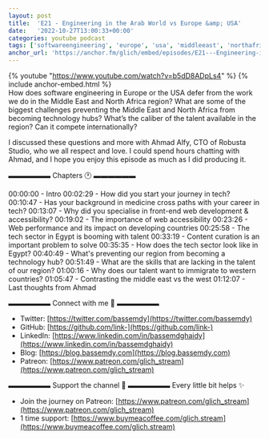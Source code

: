 ```yaml
---
layout: post
title:  'E21 - Engineering in the Arab World vs Europe &amp; USA'
date:   '2022-10-27T13:00:33+00:00'
categories: youtube podcast
tags: ['softwareengineering', 'europe', 'usa', 'middleeast', 'northafrica', 'techhubs', 'talent', 'internationalcompetition', 'techsector', 'webdevelopment', 'accessibility', 'webperformance', 'developingcountries', 'contentcuration', 'skillset', 'immigration']
anchor_url: 'https://anchor.fm/glich/embed/episodes/E21---Engineering-in-the-Arab-World-vs-Europe--USA-e1pl21f/a-a8o16dp'
---
```

{% youtube  "https://www.youtube.com/watch?v=b5dD8ADpLs4" %}
{% include anchor-embed.html %}
<br />
How does software engineering in Europe or the USA defer from the work we do in the Middle East and North Africa region? What are some of the biggest challenges preventing the Middle East and North Africa from becoming technology hubs? What’s the caliber of the talent available in the region? Can it compete internationally?

I discussed these questions and more with Ahmad Alfy, CTO of Robusta Studio, who we all respect and love. I could spend hours chatting with Ahmad, and I hope you enjoy this episode as much as I did producing it.

▬▬▬▬▬▬ Chapters 🕐  ▬▬▬▬▬▬

00:00:00 - Intro
00:02:29 - How did you start your journey in tech?
00:10:47 - Has your background in medicine cross paths with your career in tech?
00:13:07 - Why did you specialise in front-end web development &amp; accessibility?
00:19:02 - The importance of web accessibility
00:23:26 - Web performance and its impact on developing countries
00:25:58 - The tech sector in Egypt is booming with talent
00:33:19 - Content curation is an important problem to solve
00:35:35 - How does the tech sector look like in Egypt?
00:40:49 - What's preventing our region from becoming a technology hub?
00:51:49 - What are the skills that are lacking in the talent of our region?
01:00:16 - Why does our talent want to immigrate to western countries?
01:05:47 - Contrasting the middle east vs the west
01:12:07 - Last thoughts from Ahmad

▬▬▬▬▬▬ Connect with me 👋 ▬▬▬▬▬▬

- Twitter: [https://twitter.com/bassemdy](https://twitter.com/bassemdy)
- GitHub: [https://github.com/link-](https://github.com/link-)
- LinkedIn: [https://www.linkedin.com/in/bassemdghaidy](https://www.linkedin.com/in/bassemdghaidy)
- Blog: [https://blog.bassemdy.com](https://blog.bassemdy.com)
- Patreon: [https://www.patreon.com/glich_stream](https://www.patreon.com/glich_stream)

▬▬▬▬▬▬ Support the channel 💜 ▬▬▬▬▬▬
Every little bit helps ✨
- Join the journey on Patreon: [https://www.patreon.com/glich_stream](https://www.patreon.com/glich_stream)
- 1 time support: [https://www.buymeacoffee.com/glich.stream](https://www.buymeacoffee.com/glich.stream)
